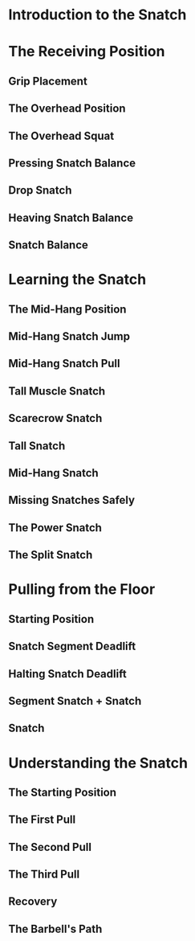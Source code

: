 # Introduction to the Snatch

# The Receiving Position

## Grip Placement

## The Overhead Position

## The Overhead Squat

## Pressing Snatch Balance

## Drop Snatch

## Heaving Snatch Balance

## Snatch Balance

# Learning the Snatch

## The Mid-Hang Position

## Mid-Hang Snatch Jump

## Mid-Hang Snatch Pull

## Tall Muscle Snatch

## Scarecrow Snatch

## Tall Snatch

## Mid-Hang Snatch

## Missing Snatches Safely

## The Power Snatch

## The Split Snatch

# Pulling from the Floor

## Starting Position

## Snatch Segment Deadlift

## Halting Snatch Deadlift

## Segment Snatch + Snatch

## Snatch

# Understanding the Snatch

## The Starting Position

## The First Pull

## The Second Pull

## The Third Pull

## Recovery

## The Barbell's Path